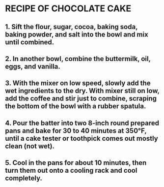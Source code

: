 # RECIPE OF CHOCOLATE CAKE

## 1. Sift the flour, sugar, cocoa, baking soda, baking powder, and salt into the bowl and mix until combined.

## 2. In another bowl, combine the buttermilk, oil, eggs, and vanilla.

## 3. With the mixer on low speed, slowly add the wet ingredients to the dry. With mixer still on low, add the coffee and stir just to combine, scraping the bottom of the bowl with a rubber spatula. 

## 4. Pour the batter into two 8-inch round prepared pans and bake for 30 to 40 minutes at 350°F, until a cake tester or toothpick comes out mostly clean (not wet).

## 5. Cool in the pans for about 10 minutes, then turn them out onto a cooling rack and cool completely.